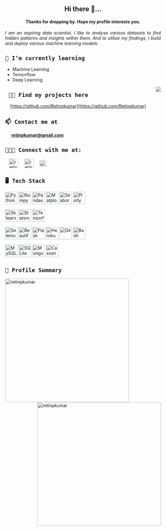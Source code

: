 <h2 align="center">Hi there 👋...</h2> <h4 align="center"> Thanks for dropping by. Hope my profile interests you.</h4>

<i><p align="justify">I am an aspiring data scientist. I like to analyse various datasets to find hidden patterns and insights within them. And to utilize my findings, I build and deploy various machine learning models.</p></i>

## ```🌱 I’m currently learning``` 
  - Machine Learning
  - Tensorflow
  - Deep Learning

<img align="right" src="https://media.giphy.com/media/FoVzfcqCDSb7zCynOp/giphy.gif"></img>

## ``` 👨‍💻 Find my projects here``` 
&nbsp;&nbsp;&nbsp;&nbsp;[https://github.com/Retinpkumar](https://github.com/Retinpkumar)

## ```📫 Contact me at``` 
&nbsp;&nbsp;&nbsp;&nbsp; **retinpkumar@gmail.com**

## ```🧑‍🤝‍🧑 Connect with me at:``` 
&nbsp;&nbsp;&nbsp;<a href="https://twitter.com/retinpkumar" target="blank"><img align="center" src="https://raw.githubusercontent.com/rahuldkjain/github-profile-readme-generator/master/src/images/icons/Social/twitter.svg" alt="retinpkumar" height="30" width="30" /></a> &nbsp;&nbsp;&nbsp; <a href="https://linkedin.com/in/retinpkumar" target="blank"><img align="center" src="https://raw.githubusercontent.com/rahuldkjain/github-profile-readme-generator/master/src/images/icons/Social/linked-in-alt.svg" alt="retinpkumar" height="30" width="30" /></a> &nbsp;&nbsp;&nbsp; <a href="https://kaggle.com/retinpkumar" target="blank"><img align="center" src="https://raw.githubusercontent.com/rahuldkjain/github-profile-readme-generator/master/src/images/icons/Social/kaggle.svg" alt="retinpkumar" height="20" width="20" /></a>

## ```🖥️ Tech Stack```

<img src="https://www.python.org/static/opengraph-icon-200x200.png" width="40" height="40" alt="Python"></img>
<img src="https://user-images.githubusercontent.com/67586773/105040771-43887300-5a88-11eb-9f01-bee100b9ef22.png" width="40" height="40" alt="Numpy"></img>
<img src="https://encrypted-tbn0.gstatic.com/images?q=tbn:ANd9GcShPWgQP0ECHWz1mHzRjmWW0noU63ZMG-qjIq46yP3ODyQSuX4EuM2NFy7w3H0VFS0OIf0&usqp=CAU" width="40" height="40" alt="Pandas"></img>
<img src="https://static.javatpoint.com/tutorial/matplotlib/images/matplotlib-tutorial.png" width="40" height="40" alt="Matplotlib"></img>
<img src="https://files.ai-pool.com/a/21155149cb560f48f085a21264277c3c.png" width="40" height="40" alt="Seaborn"></img>
<img src="https://cdn-images-1.medium.com/max/200/1*4s68xZ7SUymwwDBn3V97hQ@2x.png" width="40" height="40" alt="Plotly"></img>

<img src="https://encrypted-tbn0.gstatic.com/images?q=tbn:ANd9GcTgGHi-nUeScNBQFc5RotkrgDqKMRhitXc6KMzM35nLHVoCEJj1nfvdT0QNuRWIBn_7Emw&usqp=CAU" width="40" height="40" alt="Sklearn"></img>
<img src="https://www.statsmodels.org/stable/_images/statsmodels-logo-v2-no-text.svg" width="40" height="40" alt="Statsmodels"></img>
<img src="https://static.javatpoint.com/tutorial/tensorflow/images/tensorflow-tutorial.png" width="40" height="40" alt="Tensorflow"></img>

<img src="https://lh3.googleusercontent.com/proxy/XYdF0H60LZa1v9yt6eucWm5cJ-QJGpRIJmO9f3qTTHyj1UtqF-rw6qFai4aAbg1Q0brcpnsLX7jDY6xA_P1OqxmT0GK8_cWTF6dlwmiuEEMG6_2D9rU8TgRRdpSh4_mQ6QP-" width="40" height="40" alt="Selenium"></img>
<img src="https://media.vlpt.us/images/kmnkit/post/93f441d9-61bf-42bd-9977-75448cee3146/beautifulsoup.png" width="40" height="40" alt="Beautifulsoup"></img>
<img src="https://static.javatpoint.com/tutorial/flask/images/flask-tutorial.png" width="40" height="40" alt="Flask"></img>
<img src="https://dailysmarty-production.s3.amazonaws.com/uploads/post/img/509/feature_thumb_heroku-logo.jpg" width="40" height="40" alt="Heroku"></img>
<img src="https://git-scm.com/images/logos/logomark-orange@2x.png" width="40" height="40" alt="Git"></img>
<img src="https://encrypted-tbn0.gstatic.com/images?q=tbn:ANd9GcQmVHxDxpFx6R4N6v5Z2SCRkUzqVlFRKmak3BwW67Y45raKeMS5OEGi74xkwOceRRf52Qc&usqp=CAU" width="40" height="40" alt="Bash"></img>

<img src="https://www.mysql.com/common/logos/logo-mysql-170x115.png" width="40" height="40" alt="MySQL"></img>
<img src="https://encrypted-tbn0.gstatic.com/images?q=tbn:ANd9GcTZtTg45lw4evHhHRt_YYHysuF_f2pRylhJ3JJexkrHooNTRP7QOgXX-1ndvGE0gI6kjUc&usqp=CAU" width="40" height="40" alt="SQLite"></img>
<img src="https://encrypted-tbn0.gstatic.com/images?q=tbn:ANd9GcQgiacsoXajIMdRDuY-AECAZk-zoA9Bi2wHQjV3H3XVxAP0F3P-BCqd9BgA51rGG619whs&usqp=CAU" width="40" height="40" alt="MongoDB"></img>
<img src="https://www.techwell.com/sites/default/files/stories/images/cropped_teasers/Priya%20Ganesan/2020/Cassandra-logo-1024x1024_0.png" width="40" height="40" alt="Cassandra"></img>



## ```📖 Profile Summary``` 

<p>
  <img align="left" src="https://github-readme-streak-stats.herokuapp.com/?user=retinpkumar&" alt="retinpkumar" / width="400">
  <img align="right" src="https://github-readme-stats.vercel.app/api?username=retinpkumar&show_icons=true&locale=en" alt="retinpkumar" / width="400" >
</p>
